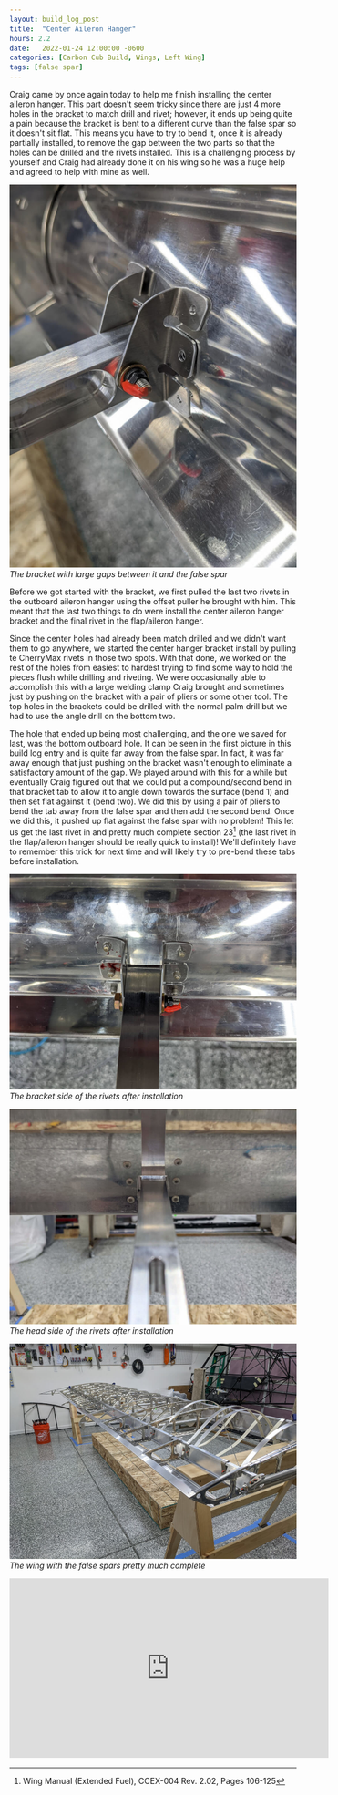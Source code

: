 ```yaml
---
layout: build_log_post
title:  "Center Aileron Hanger"
hours: 2.2
date:   2022-01-24 12:00:00 -0600
categories: [Carbon Cub Build, Wings, Left Wing]
tags: [false spar]
---
```


Craig came by once again today to help me finish installing the center aileron hanger. This part doesn't seem tricky since there are just 4 more holes in the bracket to match drill and rivet; however, it ends up being quite a pain because the bracket is bent to a different curve than the false spar so it doesn't sit flat. This means you have to try to bend it, once it is already partially installed, to remove the gap between the two parts so that the holes can be drilled and the rivets installed. This is a challenging process by yourself and Craig had already done it on his wing so he was a huge help and agreed to help with mine as well.

![Desktop View](/assets/img/posts/2022/2022-01-24-center-aileron-hanger/bracket-gaps.jpg)
_The bracket with large gaps between it and the false spar_

Before we got started with the bracket, we first pulled the last two rivets in the outboard aileron hanger using the offset puller he brought with him. This meant that the last two things to do were install the center aileron hanger bracket and the final rivet in the flap/aileron hanger.

Since the center holes had already been match drilled and we didn't want them to go anywhere, we started the center hanger bracket install by pulling te CherryMax rivets in those two spots. With that done, we worked on the rest of the holes from easiest to hardest trying to find some way to hold the pieces flush while drilling and riveting. We were occasionally able to accomplish this with a large welding clamp Craig brought and sometimes just by pushing on the bracket with a pair of pliers or some other tool. The top holes in the brackets could be drilled with the normal palm drill but we had to use the angle drill on the bottom two.

The hole that ended up being most challenging, and the one we saved for last, was the bottom outboard hole. It can be seen in the first picture in this build log entry and is quite far away from the false spar. In fact, it was far away enough that just pushing on the bracket wasn't enough to eliminate a satisfactory amount of the gap. We played around with this for a while but eventually Craig figured out that we could put a compound/second bend in that bracket tab to allow it to angle down towards the surface (bend 1) and then set flat against it (bend two). We did this by using a pair of pliers to bend the tab away from the false spar and then add the second bend. Once we did this, it pushed up flat against the false spar with no problem! This let us get the last rivet in and pretty much complete section 23[^section-23-ref] (the last rivet in the flap/aileron hanger should be really quick to install)! We'll definitely have to remember this trick for next time and will likely try to pre-bend these tabs before installation.

![Desktop View](/assets/img/posts/2022/2022-01-24-center-aileron-hanger/installed-rivets-inside.jpg)
_The bracket side of the rivets after installation_

![Desktop View](/assets/img/posts/2022/2022-01-24-center-aileron-hanger/installed-rivets-outside.jpg)
_The head side of the rivets after installation_

![Desktop View](/assets/img/posts/2022/2022-01-24-center-aileron-hanger/complete-false-spars.jpg)
_The wing with the false spars pretty much complete_

<iframe width="560" height="315" src="https://www.youtube.com/embed/3dSnAywO7es" title="YouTube video player" frameborder="0" allow="accelerometer; autoplay; clipboard-write; encrypted-media; gyroscope; picture-in-picture" allowfullscreen></iframe>

[^section-23-ref]: Wing Manual (Extended Fuel), CCEX-004 Rev. 2.02, Pages 106-125